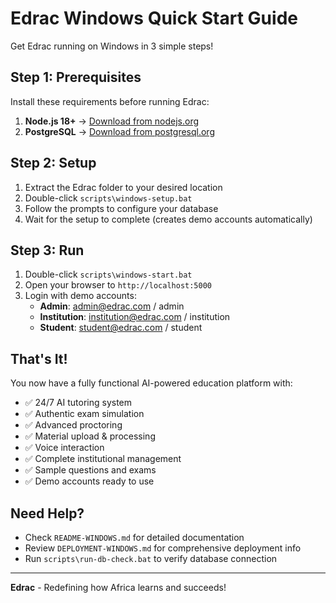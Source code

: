 # Edrac Windows Quick Start Guide

Get Edrac running on Windows in 3 simple steps!

## Step 1: Prerequisites
Install these requirements before running Edrac:

1. **Node.js 18+** → [Download from nodejs.org](https://nodejs.org/)
2. **PostgreSQL** → [Download from postgresql.org](https://www.postgresql.org/download/windows/)

## Step 2: Setup
1. Extract the Edrac folder to your desired location
2. Double-click `scripts\windows-setup.bat`
3. Follow the prompts to configure your database
4. Wait for the setup to complete (creates demo accounts automatically)

## Step 3: Run
1. Double-click `scripts\windows-start.bat`
2. Open your browser to `http://localhost:5000`
3. Login with demo accounts:
   - **Admin**: admin@edrac.com / admin
   - **Institution**: institution@edrac.com / institution  
   - **Student**: student@edrac.com / student

## That's It!
You now have a fully functional AI-powered education platform with:
- ✅ 24/7 AI tutoring system
- ✅ Authentic exam simulation 
- ✅ Advanced proctoring
- ✅ Material upload & processing
- ✅ Voice interaction
- ✅ Complete institutional management
- ✅ Sample questions and exams
- ✅ Demo accounts ready to use

## Need Help?
- Check `README-WINDOWS.md` for detailed documentation
- Review `DEPLOYMENT-WINDOWS.md` for comprehensive deployment info
- Run `scripts\run-db-check.bat` to verify database connection

---
**Edrac** - Redefining how Africa learns and succeeds!